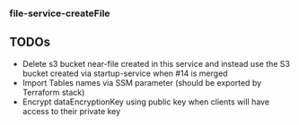 ### file-service-createFile

## TODOs
* Delete s3 bucket near-file created in this service and instead use the S3 bucket created via startup-service when #14 is merged
* Import Tables names via SSM parameter (should be exported by Terraform stack)
* Encrypt dataEncryptionKey using public key when clients will have access to their private key
